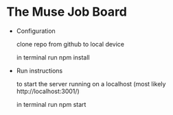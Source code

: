 # The Muse Job Board

* Configuration

  clone repo from github to local device

  in terminal run npm install
  
* Run instructions

  to start the server running on a localhost (most likely http://localhost:3001/)

  in terminal run npm start
